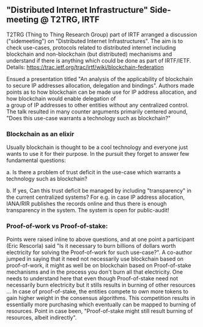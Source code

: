 ## "Distributed Internet Infrastructure" Side-meeting @ T2TRG, IRTF

T2TRG (Thing to Thing Research Group) part of IRTF arranged a discussion ("sidemeeting") on "Distributed Internet Infrastructures". 
The aim is to check use-cases, protocols related to distributed internet including blockchain and non-blockchain (but distributed) 
mechanisms and understand if there is anything which could be done as part of IRTF/IETF.
Details: https://trac.ietf.org/trac/irtf/wiki/blockchain-federation


Ensued a presentation titled "An analysis of the applicability of blockchain to secure IP addresses allocation, delegation and bindings".
Authors made points as to how blockchain can be made use for IP address allocation, and how blockchain would enable delegation of  
a group of IP addresses to other entities without any centralized control. 
The talk resulted in many counter arguments primarily centered around, "Does this use-case warrants a technology such as blockchain?"

### Blockchain as an elixir 
Usually blockchain is thought to be a cool technology and everyone just wants to use it for their purpose. 
In the pursuit they forget to answer few fundamental questions:

a. Is there a problem of trust deficit in the use-case which warrants a technology such as blockchain?

b. If yes, Can this trust deficit be managed by including "transparency" in the current centralized systems? 
For e.g. in case IP address allocation, IANA/RIR publishes the records online and thus there is enough transparency in the system. 
The system is open for public-audit!

### Proof-of-work vs Proof-of-stake:

Points were raised inline to above questions, and at one point a participant (Eric Rescorla) said "Is it necessary to burn 
billions of dollars worth electricity for solving the Proof-of-work for such use-case?". 
A co-author jumped in saying that it need not necessarily use blockchain based on proof-of-work, 
it might as well be on blockchain based on Proof-of-stake mechanisms and in the process you don't burn all that electricity. 
One needs to understand here that even though Proof-of-stake need not necessarily burn electricity but it stills results in burning of other
resources ... In case of proof-of-stake, the entities compete to own more tokens to gain higher weight in the consensus algorithms. This
competition results in essentially more purchasing which eventually can be mapped to burning of resources. 
Point in case been, "Proof-of-stake might still result burning of resources, albeit indirectly".



